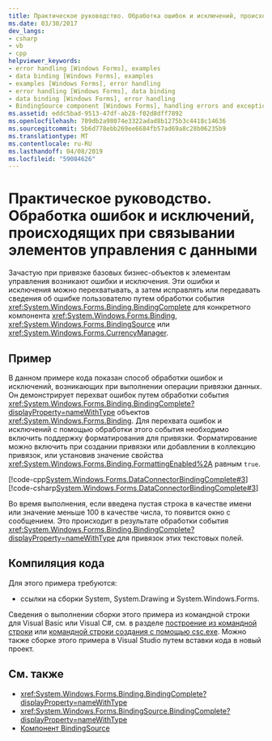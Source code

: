 ```yaml
---
title: Практическое руководство. Обработка ошибок и исключений, происходящих при связывании элементов управления с данными
ms.date: 03/30/2017
dev_langs:
- csharp
- vb
- cpp
helpviewer_keywords:
- error handling [Windows Forms], examples
- data binding [Windows Forms], examples
- examples [Windows Forms], error handling
- error handling [Windows Forms], data binding
- data binding [Windows Forms], error handling
- BindingSource component [Windows Forms], handling errors and exceptions
ms.assetid: eddc5bad-9513-47df-ab28-f02d8dff7892
ms.openlocfilehash: 709db2a98074e3322adad8b1275b3c4418c14636
ms.sourcegitcommit: 5b6d778ebb269ee6684fb57ad69a8c28b06235b9
ms.translationtype: MT
ms.contentlocale: ru-RU
ms.lasthandoff: 04/08/2019
ms.locfileid: "59084626"
---
```

# <a name="how-to-handle-errors-and-exceptions-that-occur-with-databinding"></a>Практическое руководство. Обработка ошибок и исключений, происходящих при связывании элементов управления с данными
Зачастую при привязке базовых бизнес-объектов к элементам управления возникают ошибки и исключения. Эти ошибки и исключения можно перехватывать, а затем исправлять или передавать сведения об ошибке пользователю путем обработки события <xref:System.Windows.Forms.Binding.BindingComplete> для конкретного компонента <xref:System.Windows.Forms.Binding>, <xref:System.Windows.Forms.BindingSource> или <xref:System.Windows.Forms.CurrencyManager>.  
  
## <a name="example"></a>Пример  
 В данном примере кода показан способ обработки ошибок и исключений, возникающих при выполнении операции привязки данных. Он демонстрирует перехват ошибок путем обработки события <xref:System.Windows.Forms.Binding.BindingComplete?displayProperty=nameWithType> объектов <xref:System.Windows.Forms.Binding>. Для перехвата ошибок и исключений с помощью обработки этого события необходимо включить поддержку форматирования для привязки. Форматирование можно включить при создании привязки или добавлении в коллекцию привязок, или установив значение свойства <xref:System.Windows.Forms.Binding.FormattingEnabled%2A> равным `true`.  
  
 [!code-cpp[System.Windows.Forms.DataConnectorBindingComplete#3](~/samples/snippets/cpp/VS_Snippets_Winforms/System.Windows.Forms.DataConnectorBindingComplete/CPP/form1.cpp#3)]
 [!code-csharp[System.Windows.Forms.DataConnectorBindingComplete#3](~/samples/snippets/csharp/VS_Snippets_Winforms/System.Windows.Forms.DataConnectorBindingComplete/CS/form1.cs#3)]
   
  
 Во время выполнения, если введена пустая строка в качестве имени или значение меньше 100 в качестве числа, то появится окно с сообщением. Это происходит в результате обработки события <xref:System.Windows.Forms.Binding.BindingComplete?displayProperty=nameWithType> для привязок этих текстовых полей.  
  
## <a name="compiling-the-code"></a>Компиляция кода  
 Для этого примера требуются:  
  
-   ссылки на сборки System, System.Drawing и System.Windows.Forms.  
  
 Сведения о выполнении сборки этого примера из командной строки для Visual Basic или Visual C#, см. в разделе [построение из командной строки](../../../visual-basic/reference/command-line-compiler/building-from-the-command-line.md) или [командной строки создания с помощью csc.exe](../../../csharp/language-reference/compiler-options/command-line-building-with-csc-exe.md). Можно также сборке этого примера в Visual Studio путем вставки кода в новый проект.  
  
## <a name="see-also"></a>См. также

- <xref:System.Windows.Forms.Binding.BindingComplete?displayProperty=nameWithType>
- <xref:System.Windows.Forms.BindingSource.BindingComplete?displayProperty=nameWithType>
- [Компонент BindingSource](bindingsource-component.md)
